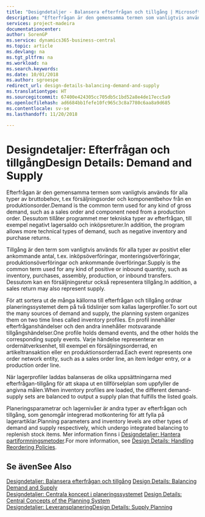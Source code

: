 ```yaml
---
title: "Designdetaljer - Balansera efterfrågan och tillgång | Microsoft Docs"
description: "Efterfrågan är den gemensamma termen som vanligtvis används för alla typer av bruttobehov, t.ex försäljningsorder och komponentbehov från en produktionsorder. Dessutom tillåter programmet mer tekniska typer av efterfrågan, till exempel negativt lagersaldo och inköpsreturer."
services: project-madeira
documentationcenter: 
author: SorenGP
ms.service: dynamics365-business-central
ms.topic: article
ms.devlang: na
ms.tgt_pltfrm: na
ms.workload: na
ms.search.keywords: 
ms.date: 10/01/2018
ms.author: sgroespe
redirect_url: design-details-balancing-demand-and-supply
ms.translationtype: HT
ms.sourcegitcommit: 67400e424305cc705db5c1bd52a8e4de17ecc5a9
ms.openlocfilehash: ad6684bb1fefe10fc965c3c8a7780c6aa8a9d685
ms.contentlocale: sv-se
ms.lasthandoff: 11/20/2018

---
```

# <a name="design-details-demand-and-supply"></a><span data-ttu-id="920cd-104">Designdetaljer: Efterfrågan och tillgång</span><span class="sxs-lookup"><span data-stu-id="920cd-104">Design Details: Demand and Supply</span></span>
<span data-ttu-id="920cd-105">Efterfrågan är den gemensamma termen som vanligtvis används för alla typer av bruttobehov, t.ex försäljningsorder och komponentbehov från en produktionsorder.</span><span class="sxs-lookup"><span data-stu-id="920cd-105">Demand is the common term used for any kind of gross demand, such as a sales order and component need from a production order.</span></span> <span data-ttu-id="920cd-106">Dessutom tillåter programmet mer tekniska typer av efterfrågan, till exempel negativt lagersaldo och inköpsreturer.</span><span class="sxs-lookup"><span data-stu-id="920cd-106">In addition, the program allows more technical types of demand, such as negative inventory and purchase returns.</span></span>  

 <span data-ttu-id="920cd-107">Tillgång är den term som vanligtvis används för alla typer av positivt eller ankommande antal, t.ex. inköpsöverföringar, monteringsöverföringar, produktionsöverföringar och ankommande överföringar.</span><span class="sxs-lookup"><span data-stu-id="920cd-107">Supply is the common term used for any kind of positive or inbound quantity, such as inventory, purchases, assembly, production, or inbound transfers.</span></span> <span data-ttu-id="920cd-108">Dessutom kan en försäljningsretur också representera tillgång.</span><span class="sxs-lookup"><span data-stu-id="920cd-108">In addition, a sales return may also represent supply.</span></span>  

 <span data-ttu-id="920cd-109">För att sortera ut de många källorna till efterfrågan och tillgång ordnar planeringssystemet dem på två tidslinjer som kallas lagerprofiler.</span><span class="sxs-lookup"><span data-stu-id="920cd-109">To sort out the many sources of demand and supply, the planning system organizes them on two time lines called inventory profiles.</span></span> <span data-ttu-id="920cd-110">En profil innehåller efterfråganshändelser och den andra innehåller motsvarande tillgångshändelser.</span><span class="sxs-lookup"><span data-stu-id="920cd-110">One profile holds demand events, and the other holds the corresponding supply events.</span></span> <span data-ttu-id="920cd-111">Varje händelse representerar en ordernätverksenhet, till exempel en försäljningsorderrad, en artikeltransaktion eller en produktionsorderrad.</span><span class="sxs-lookup"><span data-stu-id="920cd-111">Each event represents one order network entity, such as a sales order line, an item ledger entry, or a production order line.</span></span>  

 <span data-ttu-id="920cd-112">När lagerprofiler laddas balanseras de olika uppsättningarna med efterfrågan-tillgång för att skapa ut en tillförselplan som uppfyller de angivna målen.</span><span class="sxs-lookup"><span data-stu-id="920cd-112">When inventory profiles are loaded, the different demand-supply sets are balanced to output a supply plan that fulfills the listed goals.</span></span>  

 <span data-ttu-id="920cd-113">Planeringsparametrar och lagernivåer är andra typer av efterfrågan och tillgång, som genomgår integrerad motkontering för att fylla på lagerartiklar.</span><span class="sxs-lookup"><span data-stu-id="920cd-113">Planning parameters and inventory levels are other types of demand and supply respectively, which undergo integrated balancing to replenish stock items.</span></span> <span data-ttu-id="920cd-114">Mer information finns i [Designdetaljer: Hantera partiformningsmetoder](design-details-handling-reordering-policies.md).</span><span class="sxs-lookup"><span data-stu-id="920cd-114">For more information, see [Design Details: Handling Reordering Policies](design-details-handling-reordering-policies.md).</span></span>  

## <a name="see-also"></a><span data-ttu-id="920cd-115">Se även</span><span class="sxs-lookup"><span data-stu-id="920cd-115">See Also</span></span>  
 <span data-ttu-id="920cd-116">[Designdetaljer: Balansera efterfrågan och tillgång](design-details-balancing-demand-and-supply.md) </span><span class="sxs-lookup"><span data-stu-id="920cd-116">[Design Details: Balancing Demand and Supply](design-details-balancing-demand-and-supply.md) </span></span>  
 <span data-ttu-id="920cd-117">[Designdetaljer: Centrala koncept i planeringssystemet](design-details-central-concepts-of-the-planning-system.md) </span><span class="sxs-lookup"><span data-stu-id="920cd-117">[Design Details: Central Concepts of the Planning System](design-details-central-concepts-of-the-planning-system.md) </span></span>  
 [<span data-ttu-id="920cd-118">Designdetaljer: Leveransplanering</span><span class="sxs-lookup"><span data-stu-id="920cd-118">Design Details: Supply Planning</span></span>](design-details-supply-planning.md)

